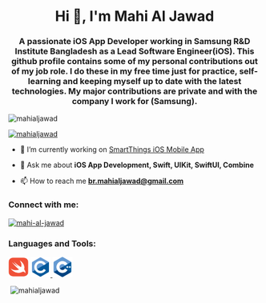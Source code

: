 <h1 align="center">Hi 👋, I'm Mahi Al Jawad</h1>
<h3 align="center">A passionate iOS App Developer working in Samsung R&D Institute Bangladesh as a Lead Software Engineer(iOS). This github profile contains some of my personal contributions out of my job role. I do these in my free time just for practice, self-learning and keeping myself up to date with the latest technologies. My major contributions are private and with the company I work for (Samsung).</h3>

<p align="left"> <img src="https://komarev.com/ghpvc/?username=mahialjawad&label=Profile%20views&color=0e75b6&style=flat" alt="mahialjawad" /> </p>

<p align="left"> <a href="https://github.com/ryo-ma/github-profile-trophy"><img src="https://github-profile-trophy.vercel.app/?username=mahialjawad" alt="mahialjawad" /></a> </p>

- 🔭 I’m currently working on [SmartThings iOS Mobile App](https://apps.apple.com/us/app/smartthings/id1222822904)

- 💬 Ask me about **iOS App Development, Swift, UIKit, SwiftUI, Combine**

- 📫 How to reach me **br.mahialjawad@gmail.com**

<h3 align="left">Connect with me:</h3>
<p align="left">
<a href="https://linkedin.com/in/mahi-al-jawad" target="blank"><img align="center" src="https://raw.githubusercontent.com/rahuldkjain/github-profile-readme-generator/master/src/images/icons/Social/linked-in-alt.svg" alt="mahi-al-jawad" height="30" width="40" /></a>
</p>

<h3 align="left">Languages and Tools:</h3>
<p align="left"> <a href="https://developer.apple.com/swift/" target="_blank" rel="noreferrer"> <img src="https://raw.githubusercontent.com/devicons/devicon/master/icons/swift/swift-original.svg" alt="swift" width="40" height="40"/></a> <a href="https://www.cprogramming.com/" target="_blank" rel="noreferrer"> <img src="https://raw.githubusercontent.com/devicons/devicon/master/icons/c/c-original.svg" alt="c" width="40" height="40"/> </a> <a href="https://www.w3schools.com/cpp/" target="_blank" rel="noreferrer"> <img src="https://raw.githubusercontent.com/devicons/devicon/master/icons/cplusplus/cplusplus-original.svg" alt="cplusplus" width="40" height="40"/> </a></p>

<p>&nbsp;<img align="center" src="https://github-readme-stats.vercel.app/api?username=mahialjawad&show_icons=true&locale=en" alt="mahialjawad" /></p>
